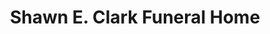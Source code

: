 ---
title: "Shawn E. Clark Funeral Home"
url: /lansford/shawn-e-clark-funeral-home/
shop: funeral directors
---